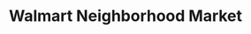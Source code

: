 ---
title: "Walmart Neighborhood Market"
url: /morganton/walmart-neighborhood-market/
shop: Supermarkt
---